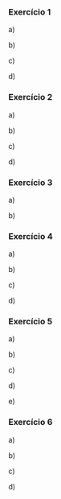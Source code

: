 ### Exercício 1 

a)

b)

c)

d)

### Exercício 2

a)

b)

c)

d)

### Exercício 3

a)

b)

### Exercício 4

a)

b)

c)

d)

### Exercício 5

a)

b)

c)

d)

e)

### Exercício 6

a)

b)

c)

d)